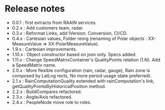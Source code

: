 # Release notes

- 0.0.1 : first extracts from RAAIN services.
- 0.2.x : Add customers team, radar.
- 0.3.x : Reformat Links, add IVersion. Conversion, CI/CD.
- 0.4.x : Cartesian values, Folder reorg (renaming of Polar objects : XX-MeasureValue => XX-PolarMeasureValue).
- 1.9.x : Cartesian improvements.
- 1.10.x : Object constructor based on json only. Specs added.
- 1.11.x : Change SpeedMatrixContainer's QualityPoints relation (1.N). Add a SpeedMatrix name.
- 2.0.x : More flexible configuration (rain, radar, gauge),
  Rain zone is composed by LatLng rects,
  No more period usage (date preferred).
- 2.1.x : RainComputationQuality extended with rainComputation's link,
  getQualityPointsByHistoricalPosition method.
- 2.2.x : BuildCompares refactored.
- 2.3.x : Angle/Axis refactored.
- 2.4.x : PeopleNode move role to roles.
